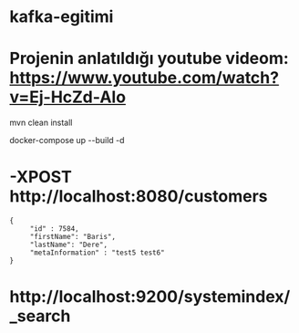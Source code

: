 # kafka-egitimi

# Projenin anlatıldığı youtube videom:  https://www.youtube.com/watch?v=Ej-HcZd-Alo

mvn clean install

docker-compose up --build -d

# -XPOST http://localhost:8080/customers
    {
	     "id" : 7584,
	     "firstName": "Baris",
	     "lastName": "Dere",
	     "metaInformation" : "test5 test6"
    }
    
# http://localhost:9200/systemindex/_search    
